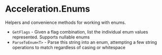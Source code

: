 ﻿# Acceleration.Enums

Helpers and convenience methods for working with enums.

* `GetFlags` - Given a flag combination, list the individual enum
  values represented. Supports nullable enums
* `ParseToEnum<T>` - Parse this string into an enum, attempting a few
  string operations to match regardless of casing or whitespace
